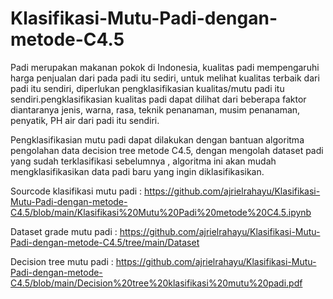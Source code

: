 # Klasifikasi-Mutu-Padi-dengan-metode-C4.5

Padi merupakan makanan pokok di Indonesia, kualitas padi mempengaruhi harga penjualan dari pada padi itu sediri, untuk melihat kualitas terbaik dari padi itu sendiri, diperlukan pengklasifikasian kualitas/mutu padi itu sendiri.pengklasifikasian kualitas padi dapat dilihat dari beberapa faktor diantaranya jenis, warna, rasa, teknik penanaman, musim penanaman, penyatik, PH air dari padi itu sendiri.

Pengklasifikasian mutu padi dapat dilakukan dengan bantuan algoritma pengolahan data decision tree metode C4.5, dengan mengolah dataset padi yang sudah terklasifikasi sebelumnya , algoritma ini akan mudah mengklasifikasikan data padi baru yang ingin diklasifikasikan.

Sourcode klasifikasi mutu padi : https://github.com/ajrielrahayu/Klasifikasi-Mutu-Padi-dengan-metode-C4.5/blob/main/Klasifikasi%20Mutu%20Padi%20metode%20C4.5.ipynb

Dataset grade mutu padi : https://github.com/ajrielrahayu/Klasifikasi-Mutu-Padi-dengan-metode-C4.5/tree/main/Dataset

Decision tree mutu padi : https://github.com/ajrielrahayu/Klasifikasi-Mutu-Padi-dengan-metode-C4.5/blob/main/Decision%20tree%20klasifikasi%20mutu%20padi.pdf
